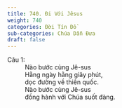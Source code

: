 ```yaml
---
title: 740. Đi Với Jêsus
weight: 740
categories: Đời Tín Đồ
sub-categories: Chúa Dẫn Đưa
draft: false
---
```

<dl><dt>Câu 1:</dt><dd data-verse="1">Nào bước cùng Jê-sus <br/>Hằng ngày hằng giây phút, <br/>dọc đường về thiên quốc. <br/>Nào bước cùng Jê-sus <br/>đồng hành với Chúa suốt đàng. </dd></dl>
